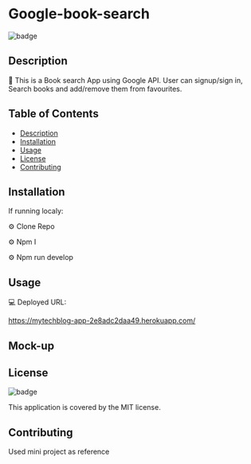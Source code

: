 # Google-book-search

![badge](https://img.shields.io/badge/license-MIT-brightgreen)
<br />
  

## Description
📙 This is a Book search App using Google API. User can signup/sign in, Search books and add/remove them from favourites. 


## Table of Contents
- [Description](#description)
- [Installation](#installation)
- [Usage](#usage)
- [License](#license)
- [Contributing](#contributing)


## Installation

If running localy:

⚙️ Clone Repo

⚙️ Npm I

⚙️ Npm run develop


## Usage

💻 Deployed URL:

https://mytechblog-app-2e8adc2daa49.herokuapp.com/ 

## Mock-up




## License

![badge](https://img.shields.io/badge/license-MIT-brightgreen)
<br />

This application is covered by the MIT license. 

## Contributing

Used mini project as reference
